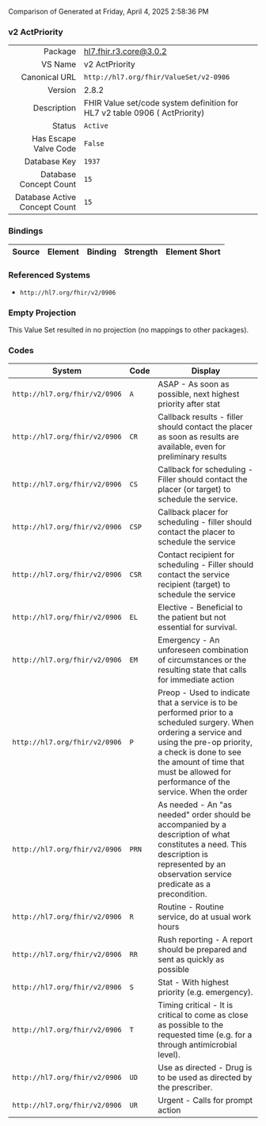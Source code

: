 Comparison of 
Generated at Friday, April 4, 2025 2:58:36 PM

### v2 ActPriority

|      |     |
| ---: | --- |
| Package | hl7.fhir.r3.core@3.0.2 |
| VS Name | v2 ActPriority |
| Canonical URL | `http://hl7.org/fhir/ValueSet/v2-0906` |
| Version | 2.8.2 |
| Description | FHIR Value set/code system definition for HL7 v2 table 0906 ( ActPriority) |
| Status | `Active` |
| Has Escape Valve Code | `False` |
| Database Key | `1937` |
| Database Concept Count | `15` |
| Database Active Concept Count | `15` |
### Bindings

| Source | Element | Binding | Strength | Element Short |
| ------ | ------- | ------- | -------- | ------------- |

### Referenced Systems

* `http://hl7.org/fhir/v2/0906`
### Empty Projection

This Value Set resulted in no projection (no mappings to other packages).

### Codes

| System | Code | Display |
| ------ | ---- | ------- |
| `http://hl7.org/fhir/v2/0906` | `A` | ASAP - As soon as possible, next highest priority after stat |
| `http://hl7.org/fhir/v2/0906` | `CR` | Callback results - filler should contact the placer as soon as results are available, even for preliminary results |
| `http://hl7.org/fhir/v2/0906` | `CS` | Callback for scheduling - Filler should contact the placer (or target) to schedule the service. |
| `http://hl7.org/fhir/v2/0906` | `CSP` | Callback placer for scheduling - filler should contact the placer to schedule the service |
| `http://hl7.org/fhir/v2/0906` | `CSR` | Contact recipient for scheduling - Filler should contact the service recipient (target) to schedule the service |
| `http://hl7.org/fhir/v2/0906` | `EL` | Elective - Beneficial to the patient but not essential for survival. |
| `http://hl7.org/fhir/v2/0906` | `EM` | Emergency - An unforeseen combination of circumstances or the resulting state that calls for immediate action |
| `http://hl7.org/fhir/v2/0906` | `P` | Preop - Used to indicate that a service is to be performed prior to a scheduled surgery.  When ordering a service and using the pre-op priority, a check is done to see the amount of time that must be allowed for performance of the service.  When the order |
| `http://hl7.org/fhir/v2/0906` | `PRN` | As needed - An "as needed" order should be accompanied by a description of what constitutes a need.  This description is represented by an observation service predicate as a precondition. |
| `http://hl7.org/fhir/v2/0906` | `R` | Routine - Routine service, do at usual work hours |
| `http://hl7.org/fhir/v2/0906` | `RR` | Rush reporting - A report should be prepared and sent as quickly as possible |
| `http://hl7.org/fhir/v2/0906` | `S` | Stat - With highest priority (e.g. emergency). |
| `http://hl7.org/fhir/v2/0906` | `T` | Timing critical - It is critical to come as close as possible to the requested time (e.g. for a through antimicrobial level). |
| `http://hl7.org/fhir/v2/0906` | `UD` | Use as directed - Drug is to be used as directed by the prescriber. |
| `http://hl7.org/fhir/v2/0906` | `UR` | Urgent - Calls for prompt action |
